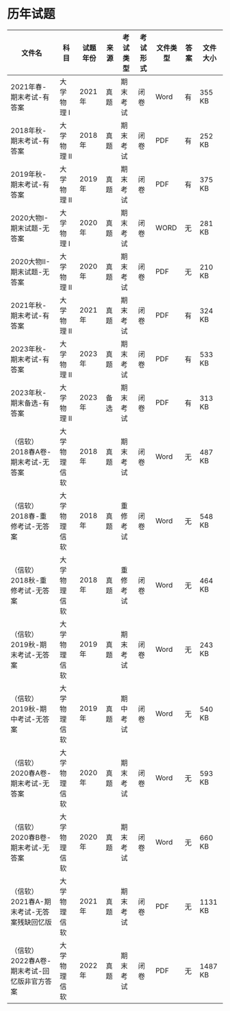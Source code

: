 # 历年试题

文件名|科目|试题年份|来源|考试类型|考试形式|文件类型|答案|文件大小
---|---|---|---|---|---|---|---|---
2021年春-期末考试-有答案|大学物理 I|2021年|真题|期末考试|闭卷|Word|有|355 KB
2018年秋-期末考试-有答案|大学物理 II|2018年|真题|期末考试|闭卷|PDF|有|252 KB
2019年秋-期末考试-有答案|大学物理 II|2019年|真题|期末考试|闭卷|PDF|有|375 KB
2020大物I-期末试题-无答案|大学物理 I|2020年|真题|期末考试|闭卷|WORD|无|281 KB
2020大物II-期末试题-无答案|大学物理 II|2020年|真题|期末考试|闭卷|PDF|无|210 KB
2021年秋-期末考试-有答案|大学物理 II|2021年|真题|期末考试|闭卷|PDF|有|324 KB
2023年秋-期末考试-有答案|大学物理 II|2023年|真题|期末考试|闭卷|PDF|有|533 KB
2023年秋-期末备选-有答案|大学物理 II|2023年|备选|期末考试|闭卷|PDF|有|313 KB
（信软）2018春A卷-期末考试-无答案|大学物理信软|2018年|真题|期末考试|闭卷|Word|无|487 KB
（信软）2018春-重修考试-无答案|大学物理信软|2018年|真题|重修考试|闭卷|Word|无|548 KB
（信软）2018秋-重修考试-无答案|大学物理信软|2018年|真题|重修考试|闭卷|Word|无|464 KB
（信软）2019秋-期末考试-无答案|大学物理信软|2019年|真题|期末考试|闭卷|Word|无|243 KB
（信软）2019秋-期中考试-无答案|大学物理信软|2019年|真题|期中考试|闭卷|Word|无|540 KB
（信软）2020春A卷-期末考试-无答案|大学物理信软|2020年|真题|期末考试|闭卷|Word|无|593 KB
（信软）2020春B卷-期末考试-无答案|大学物理信软|2020年|真题|期末考试|闭卷|Word|无|660 KB
（信软）2021春A-期末考试-无答案残缺回忆版|大学物理信软|2021年|真题|期末考试|闭卷|PDF|无|1131 KB
（信软）2022春A卷-期末考试-回忆版非官方答案|大学物理信软|2022年|真题|期末考试|闭卷|PDF|无|1487 KB
